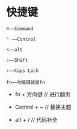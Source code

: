 快捷键
===

```dash
⌘——Command

⌃ ——Control

⌥——alt

⇧——Shift

⇪——Caps Lock

fn——功能键就是fn
```

  - fn + 方向键   // 进行翻页
  
  - Control + ~  // 替换主题
  
  - alt + /  // 代码补全